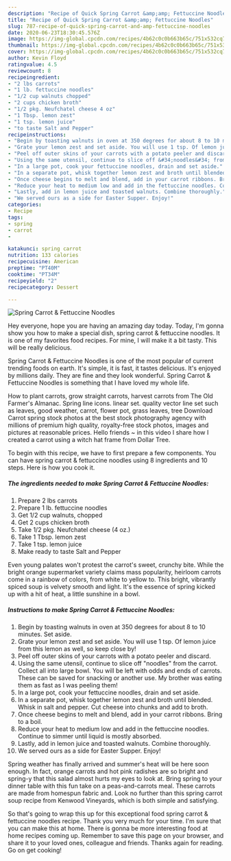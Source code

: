 ```yaml
---
description: "Recipe of Quick Spring Carrot &amp;amp; Fettuccine Noodles"
title: "Recipe of Quick Spring Carrot &amp;amp; Fettuccine Noodles"
slug: 787-recipe-of-quick-spring-carrot-and-amp-fettuccine-noodles
date: 2020-06-23T18:30:45.576Z
image: https://img-global.cpcdn.com/recipes/4b62c0c0b663b65c/751x532cq70/spring-carrot-fettuccine-noodles-recipe-main-photo.jpg
thumbnail: https://img-global.cpcdn.com/recipes/4b62c0c0b663b65c/751x532cq70/spring-carrot-fettuccine-noodles-recipe-main-photo.jpg
cover: https://img-global.cpcdn.com/recipes/4b62c0c0b663b65c/751x532cq70/spring-carrot-fettuccine-noodles-recipe-main-photo.jpg
author: Kevin Floyd
ratingvalue: 4.5
reviewcount: 8
recipeingredient:
- "2 lbs carrots"
- "1 lb. fettuccine noodles"
- "1/2 cup walnuts chopped"
- "2 cups chicken broth"
- "1/2 pkg. Neufchatel cheese 4 oz"
- "1 Tbsp. lemon zest"
- "1 tsp. lemon juice"
- "to taste Salt and Pepper"
recipeinstructions:
- "Begin by toasting walnuts in oven at 350 degrees for about 8 to 10 minutes. Set aside."
- "Grate your lemon zest and set aside. You will use 1 tsp. Of lemon juice from this lemon as well, so keep close by!"
- "Peel off outer skins of your carrots with a potato peeler and discard."
- "Using the same utensil, continue to slice off &#34;noodles&#34; from the carrot. Collect all into large bowl. You will be left with odds and ends of carrots. These can be saved for snacking or another use. My brother was eating them as fast as I was peeling them!"
- "In a large pot, cook your fettuccine noodles, drain and set aside."
- "In a separate pot, whisk together lemon zest and broth until blended. Whisk in salt and pepper. Cut cheese into chunks and add to broth."
- "Once cheese begins to melt and blend, add in your carrot ribbons. Bring to a boil."
- "Reduce your heat to medium low and add in the fettuccine noodles. Continue to simmer until liquid is mostly absorbed."
- "Lastly, add in lemon juice and toasted walnuts. Combine thoroughly."
- "We served ours as a side for Easter Supper. Enjoy!"
categories:
- Recipe
tags:
- spring
- carrot
- 

katakunci: spring carrot  
nutrition: 133 calories
recipecuisine: American
preptime: "PT40M"
cooktime: "PT34M"
recipeyield: "2"
recipecategory: Dessert

---
```



![Spring Carrot &amp; Fettuccine Noodles](https://img-global.cpcdn.com/recipes/4b62c0c0b663b65c/751x532cq70/spring-carrot-fettuccine-noodles-recipe-main-photo.jpg)

Hey everyone, hope you are having an amazing day today. Today, I'm gonna show you how to make a special dish, spring carrot &amp; fettuccine noodles. It is one of my favorites food recipes. For mine, I will make it a bit tasty. This will be really delicious.

Spring Carrot &amp; Fettuccine Noodles is one of the most popular of current trending foods on earth. It's simple, it is fast, it tastes delicious. It's enjoyed by millions daily. They are fine and they look wonderful. Spring Carrot &amp; Fettuccine Noodles is something that I have loved my whole life.

How to plant carrots, grow straight carrots, harvest carrots from The Old Farmer&#39;s Almanac. Spring line icons. linear set. quality vector line set such as leaves, good weather, carrot, flower pot, grass leaves, tree Download Carrot spring stock photos at the best stock photography agency with millions of premium high quality, royalty-free stock photos, images and pictures at reasonable prices. Hello friends ~ in this video I share how I created a carrot using a witch hat frame from Dollar Tree.


To begin with this recipe, we have to first prepare a few components. You can have spring carrot &amp; fettuccine noodles using 8 ingredients and 10 steps. Here is how you cook it.

<!--inarticleads1-->

##### The ingredients needed to make Spring Carrot &amp; Fettuccine Noodles:

1. Prepare 2 lbs carrots
1. Prepare 1 lb. fettuccine noodles
1. Get 1/2 cup walnuts, chopped
1. Get 2 cups chicken broth
1. Take 1/2 pkg. Neufchatel cheese (4 oz.)
1. Take 1 Tbsp. lemon zest
1. Take 1 tsp. lemon juice
1. Make ready to taste Salt and Pepper


Even young palates won&#39;t protest the carrot&#39;s sweet, crunchy bite. While the bright orange supermarket variety claims mass popularity, heirloom carrots come in a rainbow of colors, from white to yellow to. This bright, vibrantly spiced soup is velvety smooth and light. It&#39;s the essence of spring kicked up with a hit of heat, a little sunshine in a bowl. 

<!--inarticleads2-->

##### Instructions to make Spring Carrot &amp; Fettuccine Noodles:

1. Begin by toasting walnuts in oven at 350 degrees for about 8 to 10 minutes. Set aside.
1. Grate your lemon zest and set aside. You will use 1 tsp. Of lemon juice from this lemon as well, so keep close by!
1. Peel off outer skins of your carrots with a potato peeler and discard.
1. Using the same utensil, continue to slice off &#34;noodles&#34; from the carrot. Collect all into large bowl. You will be left with odds and ends of carrots. These can be saved for snacking or another use. My brother was eating them as fast as I was peeling them!
1. In a large pot, cook your fettuccine noodles, drain and set aside.
1. In a separate pot, whisk together lemon zest and broth until blended. Whisk in salt and pepper. Cut cheese into chunks and add to broth.
1. Once cheese begins to melt and blend, add in your carrot ribbons. Bring to a boil.
1. Reduce your heat to medium low and add in the fettuccine noodles. Continue to simmer until liquid is mostly absorbed.
1. Lastly, add in lemon juice and toasted walnuts. Combine thoroughly.
1. We served ours as a side for Easter Supper. Enjoy!


Spring weather has finally arrived and summer&#39;s heat will be here soon enough. In fact, orange carrots and hot pink radishes are so bright and spring-y that this salad almost hurts my eyes to look at. Bring spring to your dinner table with this fun take on a peas-and-carrots meal. These carrots are made from homespun fabric and. Look no further than this spring carrot soup recipe from Kenwood Vineyards, which is both simple and satisfying. 

So that's going to wrap this up for this exceptional food spring carrot &amp; fettuccine noodles recipe. Thank you very much for your time. I'm sure that you can make this at home. There is gonna be more interesting food at home recipes coming up. Remember to save this page on your browser, and share it to your loved ones, colleague and friends. Thanks again for reading. Go on get cooking!
